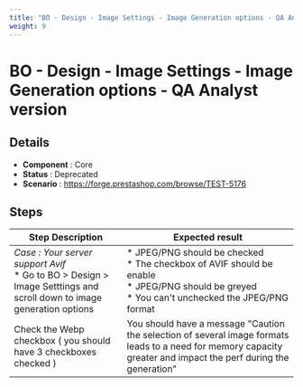 ```yaml
---
title: "BO - Design - Image Settings - Image Generation options - QA Analyst version"
weight: 9
---
```


# BO - Design - Image Settings - Image Generation options - QA Analyst version
## Details
* **Component** : Core
* **Status** : Deprecated
* **Scenario** : https://forge.prestashop.com/browse/TEST-5176

## Steps
| Step Description | Expected result |
| ----- | ----- |
| *Case : Your server support Avif* <br> * Go to BO > Design > Image Setttings and scroll down to image generation options | * JPEG/PNG should be checked <br> * The checkbox of AVIF should be enable<br> * JPEG/PNG should be greyed <br> * You can't unchecked the JPEG/PNG format |
| Check the Webp checkbox ( you should have 3 checkboxes checked ) | You should have a message "Caution the selection of several image formats leads to a need for memory capacity greater and impact the perf during the generation" |

